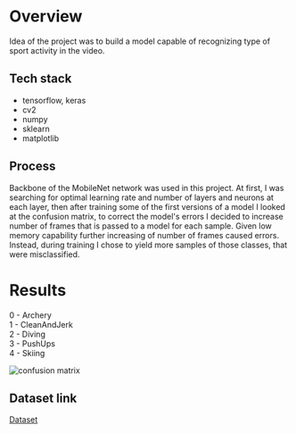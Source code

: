 # Overview

Idea of the project was to build a model capable of recognizing type of sport activity
in the video.

## Tech stack
- tensorflow, keras
- cv2
- numpy
- sklearn
- matplotlib

## Process

Backbone of the MobileNet network was used in this project.
At first, I was searching for optimal learning rate and number of layers and neurons at each layer,
then after training some of the first versions of a model I looked at the confusion matrix, to correct the model's errors I decided to increase
number of frames that is passed to a model for each sample. Given low memory capability further increasing of number of frames caused errors.
Instead, during training I chose to yield more samples of those classes, that were misclassified. 

# Results

0 - Archery  
1 - CleanAndJerk  
2 - Diving  
3 - PushUps  
4 - Skiing   

![confusion matrix](https://i.ibb.co/kXpMrT6/confusion-matrices.png)

## Dataset link

[Dataset](https://www.crcv.ucf.edu/data/UCF101.php)